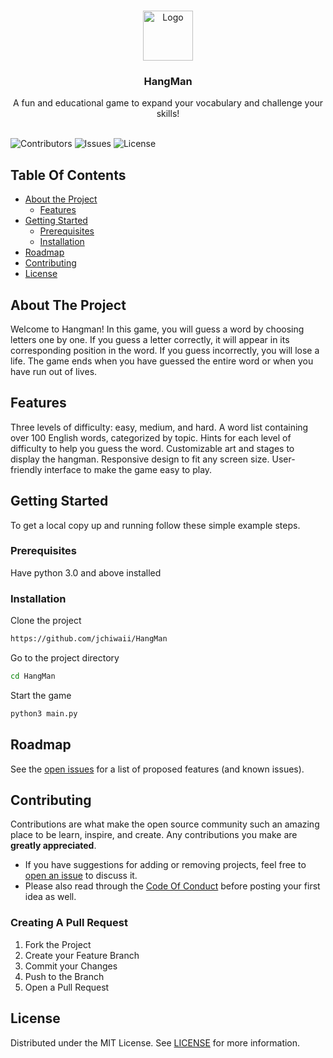 <br/>
<p align="center">
  <a href="https://github.com/jchiwaii/HangMan">
    <img src="https://i.pinimg.com/originals/d6/1a/55/d61a5584b1ed1f5e1edde8b5b25cdee8.gif" alt="Logo" width="80" height="80">
  </a>

  <h3 align="center">HangMan</h3>

  <p align="center">
    A fun and educational game to expand your vocabulary and challenge your skills!
    <br/>
    <br/>
  </p>
</p>

![Contributors](https://img.shields.io/github/contributors/jchiwaii/HangMan?color=dark-green) ![Issues](https://img.shields.io/github/issues/jchiwaii/HangMan) ![License](https://img.shields.io/github/license/jchiwaii/HangMan) 

## Table Of Contents

* [About the Project](#about-the-project)
  * [Features](#features)
* [Getting Started](#getting-started)
  * [Prerequisites](#prerequisites)
  * [Installation](#installation)
* [Roadmap](#roadmap)
* [Contributing](#contributing)
* [License](#license)


## About The Project

Welcome to Hangman! In this game, you will guess a word by choosing letters one by one. If you guess a letter correctly, it will appear in its corresponding position in the word. If you guess incorrectly, you will lose a life. The game ends when you have guessed the entire word or when you have run out of lives.

## Features

Three levels of difficulty: easy, medium, and hard.
A word list containing over 100 English words, categorized by topic.
Hints for each level of difficulty to help you guess the word.
Customizable art and stages to display the hangman.
Responsive design to fit any screen size.
User-friendly interface to make the game easy to play.



## Getting Started

To get a local copy up and running follow these simple example steps.

### Prerequisites

Have python 3.0 and above installed

### Installation

Clone the project

```bash
https://github.com/jchiwaii/HangMan
```
Go to the project directory
```bash
cd HangMan
```
Start the game
```bash
python3 main.py
```
## Roadmap

See the [open issues](https://github.com/jchiwaii/HangMan/issues) for a list of proposed features (and known issues).

## Contributing

Contributions are what make the open source community such an amazing place to be learn, inspire, and create. Any contributions you make are **greatly appreciated**.
* If you have suggestions for adding or removing projects, feel free to [open an issue](https://github.com/jchiwaii/HangMan/issues/new) to discuss it.
* Please also read through the [Code Of Conduct](https://github.com/jchiwaii/HangMan/blob/main/CODE_OF_CONDUCT.md) before posting your first idea as well.

### Creating A Pull Request

1. Fork the Project
2. Create your Feature Branch 
3. Commit your Changes
4. Push to the Branch
5. Open a Pull Request

## License

Distributed under the MIT License. See [LICENSE](https://github.com/jchiwaii/HangMan/blob/main/LICENSE.md) for more information.



